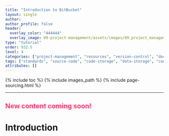 ```yaml
---
title: "Introduction to BitBucket"
layout: single
author:
author_profile: false
header:
  overlay_color: "444444"
  overlay_image: 09-project-management/assets/images/09_project_management_banner.png
type: "tutorial"
order: 932.5
level: 4
categories: ["project-management", "resources", "version-control", "documentation", "code-development", "developer-tools"]
tags: ["standards", "source-code", "code-storage", "data-storage", "code-sharing", "git", "repository", "BitBucket", "hosting-platform"]
attributes: []
---
```


{% include toc %}
{% include images_path %}
{% include page-sourcing.html %}

---


## <span style="color: #ff3870;">New content coming soon!</span>

# Introduction
